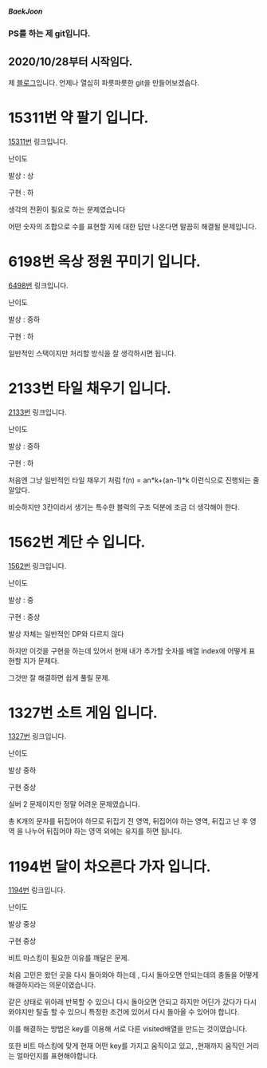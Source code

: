 ##### BaekJoon
### PS를 하는 제 git입니다.
## 2020/10/28부터 시작임다.

제 [블로그](https://blog.naver.com/gkswns3708/)입니다. 언제나 열심히 파릇파릇한 git을 만들어보겠슴다. 

# 15311번 약 팔기 입니다.
[15311번](https://www.acmicpc.net/problem/15311/) 링크입니다.

난이도 

발상 : 상

구현 : 하

생각의 전환이 필요로 하는 문제였습니다

어떤 숫자의 조합으로 수를 표현할 지에 대한 답만 나온다면 말끔히 해결될 문제입니다.

# 6198번 옥상 정원 꾸미기 입니다.
[6498번](https://www.acmicpc.net/problem/6198/) 링크입니다.

난이도 

발상 : 중하

구현 : 하

일반적인 스택이지만 처리할 방식을 잘 생각하시면 됩니다.

# 2133번 타일 채우기 입니다.
[2133번](https://www.acmicpc.net/problem/2133) 링크입니다.

난이도

발상 : 중하

구현 : 하

처음엔 그냥 일반적인 타일 채우기 처럼 f(n) = an*k+(an-1)*k 이런식으로 진행되는 줄 알았다.

비슷하지만 3칸이라서 생기는 특수한 블럭의 구조 덕분에 조금 더 생각해야 한다.

# 1562번 계단 수 입니다.
[1562번](https://www.acmicpc.net/problem/1562) 링크입니다.

난이도

발상 : 중

구현 : 중상

발상 자체는 일반적인 DP와 다르지 않다

하지만 이것을 구현을 하는데 있어서 현재 내가 추가할 숫자를 배열 index에 어떻게 표현할 지가 문제다.

그것만 잘 해결하면 쉽게 풀릴 문제.

# 1327번 소트 게임 입니다.
[1327번](https://www.acmicpc.net/problem/1327) 링크입니다.

난이도

발상 중하

구현  중상

실버 2 문제이지만 정말 어려운 문제였습니다.

총 K개의 문자를 뒤집어야 하므로 뒤집기 전 영역, 뒤집어야 하는 영역, 뒤집고 난 후 영역 을 나누어 뒤집어야 하는 영역 외에는 유지를 하면 됩니다.

# 1194번 달이 차오른다 가자 입니다.
[1194번](https://www.acmicpc.net/problem/1194) 링크입니다.

난이도

발상 중상

구현  중상

비트 마스킹이 필요한 이유를 깨달은 문제.

처음 고민은 왔던 곳을 다시 돌아와야 하는데 , 다시 돌아오면 안되는데의 충돌을 어떻게 해결하지라는 의문이였습니다.

같은 상태로 위아래 반복할 수 있으니 다시 돌아오면 안되고 하지만 어딘가 갔다가 다시 와야지만 탈출 할 수 있으니 특정한 조건에 있어서 다시 돌아올 수 있어야 합니다.

이를 해결하는 방법은 key를 이용해 서로 다른 visited배열을 만드는 것이였습니다.

또한 비트 마스킹에 맞게 현재 어떤 key를 가지고 움직이고 있고, ,현재까지 움직인 거리는 얼마인지를 표현해야합니다.

